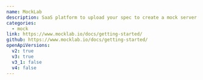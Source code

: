 ```yaml
---
name: MockLab
description: SaaS platform to upload your spec to create a mock server
categories:
  - mock
link: https://www.mocklab.io/docs/getting-started/
github: https://www.mocklab.io/docs/getting-started/
openApiVersions:
  v2: true
  v3: true
  v3_1: false
  v4: false
---
```

